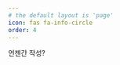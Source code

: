```yaml
---
# the default layout is 'page'
icon: fas fa-info-circle
order: 4
---
```


언젠간 작성? 

<!-- > Add Markdown syntax content to file `_tabs/about.md`{: .filepath } and it will show up on this page.
{: .prompt-tip } -->
